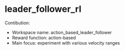 # leader_follower_rl

Contibution:
- Workspace name: action_based_leader_follower
- Reward function: action-based 
- Main focus: experiment with various velocity ranges
